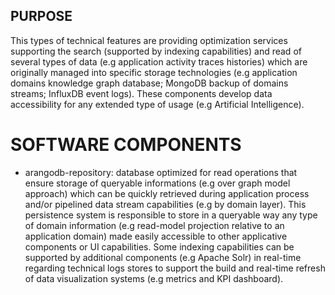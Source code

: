 ## PURPOSE
This types of technical features are providing optimization services supporting the search (supported by indexing capabilities) and read of several types of data (e.g application activity traces histories) which are originally managed into specific storage technologies (e.g application domains knowledge graph database; MongoDB backup of domains streams; InfluxDB event logs).
These components develop data accessibility for any extended type of usage (e.g Artificial Intelligence).

# SOFTWARE COMPONENTS

- arangodb-repository: database optimized for read operations that ensure storage of queryable informations (e.g over graph model approach) which can be quickly retrieved during application process and/or pipelined data stream capabilities (e.g by domain layer). This persistence system is responsible to store in a queryable way any type of domain information (e.g read-model projection relative to an application domain) made easily accessible to other applicative components or UI capabilities.
Some indexing capabilities can be supported by additional components (e.g Apache Solr) in real-time regarding technical logs stores to support the build and real-time refresh of data visualization systems (e.g metrics and KPI dashboard).
